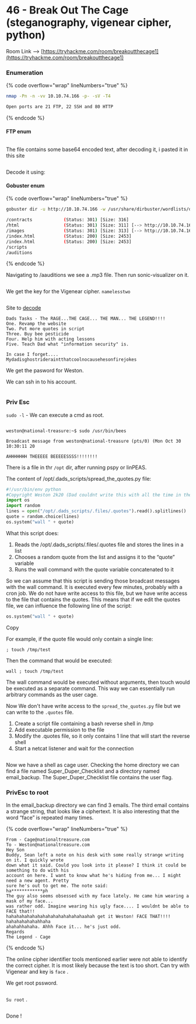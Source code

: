 # 46 - Break Out The Cage (steganography, vigenear cipher, python)

Room Link --> [https://tryhackme.com/room/breakoutthecage1](https://tryhackme.com/room/breakoutthecage1)

### Enumeration

{% code overflow="wrap" lineNumbers="true" %}
```bash
nmap -Pn -n -vv 10.10.74.166 -p- -sV -T4

Open ports are 21 FTP, 22 SSH and 80 HTTP
```
{% endcode %}

#### FTP enum

<figure><img src=".gitbook/assets/image.png" alt=""><figcaption></figcaption></figure>

The file contains some base64 encoded text, after decoding it, i pasted it in this site

<figure><img src=".gitbook/assets/image (1).png" alt=""><figcaption></figcaption></figure>

Decode it using:





#### Gobuster enum

{% code overflow="wrap" lineNumbers="true" %}
```bash
gobuster dir -u http://10.10.74.166 -w /usr/share/dirbuster/wordlists/directory-list-2.3-medium.txt -t 500 --no-error -b 404,404,500,403,502 -x txt,php,db,sql,html

/contracts            (Status: 301) [Size: 316] 
/html                 (Status: 301) [Size: 311] [--> http://10.10.74.166/html/]
/images               (Status: 301) [Size: 313] [--> http://10.10.74.166/images/]
/index.html           (Status: 200) [Size: 2453]
/index.html           (Status: 200) [Size: 2453]
/scripts
/auditions
```
{% endcode %}

Navigating to /aauditions we see a .mp3 file. Then run sonic-visualizer on it.

<figure><img src=".gitbook/assets/image (2).png" alt=""><figcaption></figcaption></figure>

We get the key for the Vigenear cipher. `namelesstwo`

<figure><img src=".gitbook/assets/image (3).png" alt=""><figcaption></figcaption></figure>

Site to [decode](https://www.boxentriq.com/code-breaking/vigenere-cipher)

```
Dads Tasks - The RAGE...THE CAGE... THE MAN... THE LEGEND!!!!
One. Revamp the website
Two. Put more quotes in script
Three. Buy bee pesticide
Four. Help him with acting lessons
Five. Teach Dad what "information security" is.

In case I forget.... Mydadisghostrideraintthatcoolnocausehesonfirejokes
```

We get the pasword for Weston.

We can ssh in to his account.

<figure><img src=".gitbook/assets/image (4).png" alt=""><figcaption></figcaption></figure>

### Priv Esc

`sudo -l` -  We can execute a cmd as root.

<figure><img src=".gitbook/assets/image (5).png" alt=""><figcaption></figcaption></figure>

```
weston@national-treasure:~$ sudo /usr/bin/bees
                                                                               
Broadcast message from weston@national-treasure (pts/0) (Mon Oct 30 10:30:11 20
                                                                               
AHHHHHHH THEEEEE BEEEEESSSS!!!!!!!!

```

There is a file in thr `/opt` dir, after running pspy or linPEAS.

The content of /opt/.dads\_scripts/spread\_the\_quotes.py file:

```python
#!/usr/bin/env python
#Copyright Weston 2k20 (Dad couldnt write this with all the time in the world!)
import os
import random
lines = open("/opt/.dads_scripts/.files/.quotes").read().splitlines()
quote = random.choice(lines)
os.system("wall " + quote)
```

What this script does:

1. Reads the /opt/.dads\_scripts/.files/.quotes file and stores the lines in a list
2. Chooses a random quote from the list and assigns it to the “quote” variable
3. Runs the wall command with the quote variable concatenated to it

So we can assume that this script is sending those broadcast messages with the wall command. It is executed every few minutes, probably with a cron job. We do not have write access to this file, but we have write access to the file that contains the quotes. This means that if we edit the quotes file, we can influence the following line of the script:

```python
os.system("wall " + quote)
```

Copy

For example, if the quote file would only contain a single line:

```
; touch /tmp/test
```

Then the command that would be executed:

```
wall ; touch /tmp/test
```

The wall command would be executed without arguments, then touch would be executed as a separate command. This way we can essentially run arbitrary commands as the user cage.

Now We don't have write access to the `spread_the_quotes.py` file but we can write to the `.quotes` file.

1. Create a script file containing a bash reverse shell in /tmp
2. Add executable permission to the file
3. Modify the .quotes file, so it only contains 1 line that will start the reverse shell
4. Start a netcat listener and wait for the connection

<figure><img src="https://narancsblog.com/wp-content/uploads/2021/11/thm-breakoutthecage1-06-reverse-shell-as-cage-1024x201.png" alt=""><figcaption></figcaption></figure>

Now we have a shell as cage user. Checking the home directory we can find a file named Super\_Duper\_Checklist and a directory named email\_backup. The Super\_Duper\_Checklist file contains the user flag.

### PrivEsc to root

In the email\_backup directory we can find 3 emails. The third email contains a strange string, that looks like a ciphertext. It is also interesting that the word “face” is repeated many times.

{% code overflow="wrap" lineNumbers="true" %}
```markup
From - Cage@nationaltreasure.com
To - Weston@nationaltreasure.com
Hey Son
Buddy, Sean left a note on his desk with some really strange writing on it. I quickly wrote
down what it said. Could you look into it please? I think it could be something to do with his
account on here. I want to know what he's hiding from me... I might need a new agent. Pretty
sure he's out to get me. The note said:
ha************ph
The guy also seems obsessed with my face lately. He came him wearing a mask of my face...
was rather odd. Imagine wearing his ugly face.... I wouldnt be able to FACE that!!
hahahahahahahahahahahahahahahaahah get it Weston! FACE THAT!!!! hahahahahahahhaha
ahahahhahaha. Ahhh Face it... he's just odd.
Regards
The Legend - Cage
```
{% endcode %}

The online cipher identifier tools mentioned earlier were not able to identify the correct cipher. It is most likely because the text is too short. Can try with Vigenear and key is `face` .

We get root pssword.

<figure><img src=".gitbook/assets/image (6).png" alt=""><figcaption></figcaption></figure>

`Su root` .

<figure><img src=".gitbook/assets/image (7).png" alt=""><figcaption></figcaption></figure>

Done !

